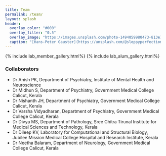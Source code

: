 ```yaml
---
title: Team
permalink: /team/
layout: splash
header:
  overlay_color: "#000"
  overlay_filter: "0.5"
  overlay_image: "https://images.unsplash.com/photo-1494059980473-813e73ee784b?ixlib=rb-1.2.1&ixid=MnwxMjA3fDB8MHxwaG90by1wYWdlfHx8fGVufDB8fHx8&auto=format&fit=crop&w=1769&q=80"
  caption: "[Hans-Peter Gauster](https://unsplash.com/@sloppyperfectionist) on [Unsplash](https://unsplash.com)"
---
```


{% include lab_member_gallery.html%} {% include lab_alum_gallery.html%}


### Collaborators
* Dr Anish PK, Department of Psychiatry, Institute of Mental Health and Neuroscience
* Dr Midhun S, Department of Psychiatry, Government Medical College Calicut, Kerala
* Dr Nishanth JH, Department of Psychiatry, Government Medical College Calicut, Kerala
* Dr Varsha Vidyadharan, Department of Psychiatry, Government Medical College Calicut, Kerala
* Dr Divya MS, Department of Pathology, Sree Chitra Tirunal Institute for Medical Sciences and Technology, Kerala
* Dr Dileep KV, Laboratory for Computational and Structural Biology, Jubilee Mission Medical College Hospital and Research Institute, Kerala
* Dr Neetha Balaram, Department of Neurology, Government Medical College Calicut, Kerala
